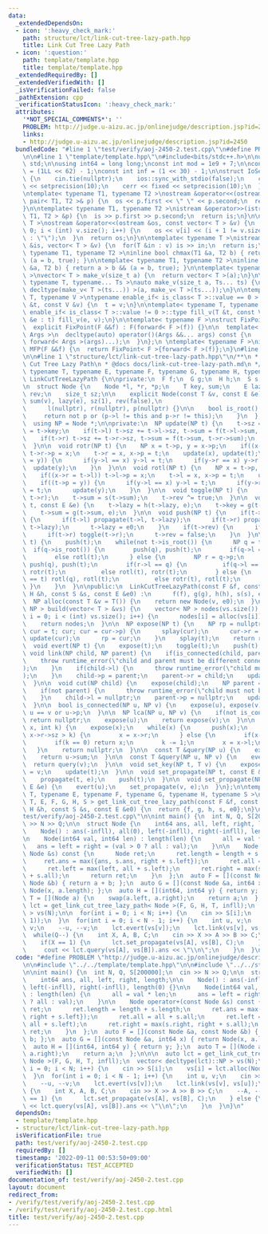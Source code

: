 ```yaml
---
data:
  _extendedDependsOn:
  - icon: ':heavy_check_mark:'
    path: structure/lct/link-cut-tree-lazy-path.hpp
    title: Link Cut Tree Lazy Path
  - icon: ':question:'
    path: template/template.hpp
    title: template/template.hpp
  _extendedRequiredBy: []
  _extendedVerifiedWith: []
  _isVerificationFailed: false
  _pathExtension: cpp
  _verificationStatusIcon: ':heavy_check_mark:'
  attributes:
    '*NOT_SPECIAL_COMMENTS*': ''
    PROBLEM: http://judge.u-aizu.ac.jp/onlinejudge/description.jsp?id=2450
    links:
    - http://judge.u-aizu.ac.jp/onlinejudge/description.jsp?id=2450
  bundledCode: "#line 1 \"test/verify/aoj-2450-2.test.cpp\"\n#define PROBLEM \"http://judge.u-aizu.ac.jp/onlinejudge/description.jsp?id=2450\"\
    \n\n#line 1 \"template/template.hpp\"\n#include<bits/stdc++.h>\n\nusing namespace\
    \ std;\n\nusing int64 = long long;\nconst int mod = 1e9 + 7;\n\nconst int64 infll\
    \ = (1LL << 62) - 1;\nconst int inf = (1 << 30) - 1;\n\nstruct IoSetup {\n  IoSetup()\
    \ {\n    cin.tie(nullptr);\n    ios::sync_with_stdio(false);\n    cout << fixed\
    \ << setprecision(10);\n    cerr << fixed << setprecision(10);\n  }\n} iosetup;\n\
    \ntemplate< typename T1, typename T2 >\nostream &operator<<(ostream &os, const\
    \ pair< T1, T2 >& p) {\n  os << p.first << \" \" << p.second;\n  return os;\n\
    }\n\ntemplate< typename T1, typename T2 >\nistream &operator>>(istream &is, pair<\
    \ T1, T2 > &p) {\n  is >> p.first >> p.second;\n  return is;\n}\n\ntemplate< typename\
    \ T >\nostream &operator<<(ostream &os, const vector< T > &v) {\n  for(int i =\
    \ 0; i < (int) v.size(); i++) {\n    os << v[i] << (i + 1 != v.size() ? \" \"\
    \ : \"\");\n  }\n  return os;\n}\n\ntemplate< typename T >\nistream &operator>>(istream\
    \ &is, vector< T > &v) {\n  for(T &in : v) is >> in;\n  return is;\n}\n\ntemplate<\
    \ typename T1, typename T2 >\ninline bool chmax(T1 &a, T2 b) { return a < b &&\
    \ (a = b, true); }\n\ntemplate< typename T1, typename T2 >\ninline bool chmin(T1\
    \ &a, T2 b) { return a > b && (a = b, true); }\n\ntemplate< typename T = int64\
    \ >\nvector< T > make_v(size_t a) {\n  return vector< T >(a);\n}\n\ntemplate<\
    \ typename T, typename... Ts >\nauto make_v(size_t a, Ts... ts) {\n  return vector<\
    \ decltype(make_v< T >(ts...)) >(a, make_v< T >(ts...));\n}\n\ntemplate< typename\
    \ T, typename V >\ntypename enable_if< is_class< T >::value == 0 >::type fill_v(T\
    \ &t, const V &v) {\n  t = v;\n}\n\ntemplate< typename T, typename V >\ntypename\
    \ enable_if< is_class< T >::value != 0 >::type fill_v(T &t, const V &v) {\n  for(auto\
    \ &e : t) fill_v(e, v);\n}\n\ntemplate< typename F >\nstruct FixPoint : F {\n\
    \  explicit FixPoint(F &&f) : F(forward< F >(f)) {}\n\n  template< typename...\
    \ Args >\n  decltype(auto) operator()(Args &&... args) const {\n    return F::operator()(*this,\
    \ forward< Args >(args)...);\n  }\n};\n \ntemplate< typename F >\ninline decltype(auto)\
    \ MFP(F &&f) {\n  return FixPoint< F >{forward< F >(f)};\n}\n#line 4 \"test/verify/aoj-2450-2.test.cpp\"\
    \n\n#line 1 \"structure/lct/link-cut-tree-lazy-path.hpp\"\n/**\n * @brief Link\
    \ Cut Tree Lazy Path\n * @docs docs/link-cut-tree-lazy-path.md\n */\ntemplate<\
    \ typename T, typename E, typename F, typename G, typename H, typename S >\nstruct\
    \ LinkCutTreeLazyPath {\n\nprivate:\n  F f;\n  G g;\n  H h;\n  S s;\n  E e0;\n\
    \n  struct Node {\n    Node *l, *r, *p;\n    T key, sum;\n    E lazy;\n    bool\
    \ rev;\n    size_t sz;\n\n    explicit Node(const T &v, const E &e) : key(v),\
    \ sum(v), lazy(e), sz(1), rev(false),\n                                      \
    \      l(nullptr), r(nullptr), p(nullptr) {}\n\n    bool is_root() const {\n \
    \     return not p or (p->l != this and p->r != this);\n    }\n  };\n\npublic:\n\
    \  using NP = Node *;\n\nprivate:\n  NP update(NP t) {\n    t->sz = 1;\n    t->sum\
    \ = t->key;\n    if(t->l) t->sz += t->l->sz, t->sum = f(t->l->sum, t->sum);\n\
    \    if(t->r) t->sz += t->r->sz, t->sum = f(t->sum, t->r->sum);\n    return t;\n\
    \  }\n\n  void rotr(NP t) {\n    NP x = t->p, y = x->p;\n    if((x->l = t->r))\
    \ t->r->p = x;\n    t->r = x, x->p = t;\n    update(x), update(t);\n    if((t->p\
    \ = y)) {\n      if(y->l == x) y->l = t;\n      if(y->r == x) y->r = t;\n    \
    \  update(y);\n    }\n  }\n\n  void rotl(NP t) {\n    NP x = t->p, y = x->p;\n\
    \    if((x->r = t->l)) t->l->p = x;\n    t->l = x, x->p = t;\n    update(x), update(t);\n\
    \    if((t->p = y)) {\n      if(y->l == x) y->l = t;\n      if(y->r == x) y->r\
    \ = t;\n      update(y);\n    }\n  }\n\n  void toggle(NP t) {\n    swap(t->l,\
    \ t->r);\n    t->sum = s(t->sum);\n    t->rev ^= true;\n  }\n\n  void propagate(NP\
    \ t, const E &e) {\n    t->lazy = h(t->lazy, e);\n    t->key = g(t->key, e);\n\
    \    t->sum = g(t->sum, e);\n  }\n\n  void push(NP t) {\n    if(t->lazy != e0)\
    \ {\n      if(t->l) propagate(t->l, t->lazy);\n      if(t->r) propagate(t->r,\
    \ t->lazy);\n      t->lazy = e0;\n    }\n    if(t->rev) {\n      if(t->l) toggle(t->l);\n\
    \      if(t->r) toggle(t->r);\n      t->rev = false;\n    }\n  }\n\n  void splay(NP\
    \ t) {\n    push(t);\n    while(not t->is_root()) {\n      NP q = t->p;\n    \
    \  if(q->is_root()) {\n        push(q), push(t);\n        if(q->l == t) rotr(t);\n\
    \        else rotl(t);\n      } else {\n        NP r = q->p;\n        push(r),\
    \ push(q), push(t);\n        if(r->l == q) {\n          if(q->l == t) rotr(q),\
    \ rotr(t);\n          else rotl(t), rotr(t);\n        } else {\n          if(q->r\
    \ == t) rotl(q), rotl(t);\n          else rotr(t), rotl(t);\n        }\n     \
    \ }\n    }\n  }\n\npublic:\n  LinkCutTreeLazyPath(const F &f, const G &g, const\
    \ H &h, const S &s, const E &e0) :\n      f(f), g(g), h(h), s(s), e0(e0) {}\n\n\
    \  NP alloc(const T &v = T()) {\n    return new Node(v, e0);\n  }\n\n  vector<\
    \ NP > build(vector< T > &vs) {\n    vector< NP > nodes(vs.size());\n    for(int\
    \ i = 0; i < (int) vs.size(); i++) {\n      nodes[i] = alloc(vs[i]);\n    }\n\
    \    return nodes;\n  }\n\n  NP expose(NP t) {\n    NP rp = nullptr;\n    for(NP\
    \ cur = t; cur; cur = cur->p) {\n      splay(cur);\n      cur->r = rp;\n     \
    \ update(cur);\n      rp = cur;\n    }\n    splay(t);\n    return rp;\n  }\n\n\
    \  void evert(NP t) {\n    expose(t);\n    toggle(t);\n    push(t);\n  }\n\n \
    \ void link(NP child, NP parent) {\n    if(is_connected(child, parent)) {\n  \
    \    throw runtime_error(\"child and parent must be different connected components\"\
    );\n    }\n    if(child->l) {\n      throw runtime_error(\"child must be root\"\
    );\n    }\n    child->p = parent;\n    parent->r = child;\n    update(parent);\n\
    \  }\n\n  void cut(NP child) {\n    expose(child);\n    NP parent = child->l;\n\
    \    if(not parent) {\n      throw runtime_error(\"child must not be root\");\n\
    \    }\n    child->l = nullptr;\n    parent->p = nullptr;\n    update(child);\n\
    \  }\n\n  bool is_connected(NP u, NP v) {\n    expose(u), expose(v);\n    return\
    \ u == v or u->p;\n  }\n\n  NP lca(NP u, NP v) {\n    if(not is_connected(u, v))\
    \ return nullptr;\n    expose(u);\n    return expose(v);\n  }\n\n  NP get_kth(NP\
    \ x, int k) {\n    expose(x);\n    while(x) {\n      push(x);\n      if(x->r &&\
    \ x->r->sz > k) {\n        x = x->r;\n      } else {\n        if(x->r) k -= x->r->sz;\n\
    \        if(k == 0) return x;\n        k -= 1;\n        x = x->l;\n      }\n \
    \   }\n    return nullptr;\n  }\n\n  const T &query(NP u) {\n    expose(u);\n\
    \    return u->sum;\n  }\n\n  const T &query(NP u, NP v) {\n    evert(u);\n  \
    \  return query(v);\n  }\n\n  void set_key(NP t, T v) {\n    expose(t);\n    t->key\
    \ = v;\n    update(t);\n  }\n\n  void set_propagate(NP t, const E &e) {\n    expose(t);\n\
    \    propagate(t, e);\n    push(t);\n  }\n\n  void set_propagate(NP u, NP v, const\
    \ E &e) {\n    evert(u);\n    set_propagate(v, e);\n  }\n};\n\ntemplate< typename\
    \ T, typename E, typename F, typename G, typename H, typename S >\nLinkCutTreeLazyPath<\
    \ T, E, F, G, H, S > get_link_cut_tree_lazy_path(const F &f, const G &g, const\
    \ H &h, const S &s, const E &e0) {\n  return {f, g, h, s, e0};\n}\n#line 6 \"\
    test/verify/aoj-2450-2.test.cpp\"\n\nint main() {\n  int N, Q, S[200000];\n  cin\
    \ >> N >> Q;\n\n  struct Node {\n    int64 ans, all, left, right, length;\n\n\
    \    Node() : ans(-infll), all(0), left(-infll), right(-infll), length(0) {}\n\
    \n    Node(int64 val, int64 len) : length(len) {\n      all = val * len;\n   \
    \   ans = left = right = (val > 0 ? all : val);\n    }\n\n    Node operator+(const\
    \ Node &s) const {\n      Node ret;\n      ret.length = length + s.length;\n \
    \     ret.ans = max({ans, s.ans, right + s.left});\n      ret.all = all + s.all;\n\
    \      ret.left = max(left, all + s.left);\n      ret.right = max(s.right, right\
    \ + s.all);\n      return ret;\n    }\n  };\n  auto F = [](const Node &a, const\
    \ Node &b) { return a + b; };\n  auto G = [](const Node &a, int64 x) { return\
    \ Node(x, a.length); };\n  auto H = [](int64, int64 y) { return y; };\n  auto\
    \ T = [](Node a) {\n    swap(a.left, a.right);\n    return a;\n  };\n\n\n  auto\
    \ lct = get_link_cut_tree_lazy_path< Node >(F, G, H, T, infll);\n  vector< decltype(lct)::NP\
    \ > vs(N);\n\n  for(int i = 0; i < N; i++) {\n    cin >> S[i];\n    vs[i] = lct.alloc(Node(S[i],\
    \ 1));\n  }\n  for(int i = 0; i < N - 1; i++) {\n    int u, v;\n    cin >> u >>\
    \ v;\n    --u, --v;\n    lct.evert(vs[v]);\n    lct.link(vs[v], vs[u]);\n  }\n\
    \  while(Q--) {\n    int X, A, B, C;\n    cin >> X >> A >> B >> C;\n    --A, --B;\n\
    \    if(X == 1) {\n      lct.set_propagate(vs[A], vs[B], C);\n    } else {\n \
    \     cout << lct.query(vs[A], vs[B]).ans << \"\\n\";\n    }\n  }\n}\n"
  code: "#define PROBLEM \"http://judge.u-aizu.ac.jp/onlinejudge/description.jsp?id=2450\"\
    \n\n#include \"../../template/template.hpp\"\n\n#include \"../../structure/lct/link-cut-tree-lazy-path.hpp\"\
    \n\nint main() {\n  int N, Q, S[200000];\n  cin >> N >> Q;\n\n  struct Node {\n\
    \    int64 ans, all, left, right, length;\n\n    Node() : ans(-infll), all(0),\
    \ left(-infll), right(-infll), length(0) {}\n\n    Node(int64 val, int64 len)\
    \ : length(len) {\n      all = val * len;\n      ans = left = right = (val > 0\
    \ ? all : val);\n    }\n\n    Node operator+(const Node &s) const {\n      Node\
    \ ret;\n      ret.length = length + s.length;\n      ret.ans = max({ans, s.ans,\
    \ right + s.left});\n      ret.all = all + s.all;\n      ret.left = max(left,\
    \ all + s.left);\n      ret.right = max(s.right, right + s.all);\n      return\
    \ ret;\n    }\n  };\n  auto F = [](const Node &a, const Node &b) { return a +\
    \ b; };\n  auto G = [](const Node &a, int64 x) { return Node(x, a.length); };\n\
    \  auto H = [](int64, int64 y) { return y; };\n  auto T = [](Node a) {\n    swap(a.left,\
    \ a.right);\n    return a;\n  };\n\n\n  auto lct = get_link_cut_tree_lazy_path<\
    \ Node >(F, G, H, T, infll);\n  vector< decltype(lct)::NP > vs(N);\n\n  for(int\
    \ i = 0; i < N; i++) {\n    cin >> S[i];\n    vs[i] = lct.alloc(Node(S[i], 1));\n\
    \  }\n  for(int i = 0; i < N - 1; i++) {\n    int u, v;\n    cin >> u >> v;\n\
    \    --u, --v;\n    lct.evert(vs[v]);\n    lct.link(vs[v], vs[u]);\n  }\n  while(Q--)\
    \ {\n    int X, A, B, C;\n    cin >> X >> A >> B >> C;\n    --A, --B;\n    if(X\
    \ == 1) {\n      lct.set_propagate(vs[A], vs[B], C);\n    } else {\n      cout\
    \ << lct.query(vs[A], vs[B]).ans << \"\\n\";\n    }\n  }\n}\n"
  dependsOn:
  - template/template.hpp
  - structure/lct/link-cut-tree-lazy-path.hpp
  isVerificationFile: true
  path: test/verify/aoj-2450-2.test.cpp
  requiredBy: []
  timestamp: '2022-09-11 00:53:50+09:00'
  verificationStatus: TEST_ACCEPTED
  verifiedWith: []
documentation_of: test/verify/aoj-2450-2.test.cpp
layout: document
redirect_from:
- /verify/test/verify/aoj-2450-2.test.cpp
- /verify/test/verify/aoj-2450-2.test.cpp.html
title: test/verify/aoj-2450-2.test.cpp
---
```

